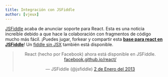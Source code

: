 ```yaml
---
title: Integración con JSFiddle
author: [vjeux]
---
```



[JSFiddle](https://jsfiddle.net) acaba de anunciar soporte para React. Esta es una noticia increíble debido a que hace la colaboración con fragmentos de código mucho más fácil. ¡Puedes jugar, forkear y compartir esta **[base para react en JSFiddle](http://jsfiddle.net/vjeux/kb3gN/)**! Un [fiddle sin JSX](http://jsfiddle.net/vjeux/VkebS/) también está disponible.

<blockquote class="twitter-tweet" align="center"><p>React (hecho por Facebook) ahora está disponible en JSFiddle. <a href="http://t.co/wNQf9JPv5u" title="http://facebook.github.io/react/">facebook.github.io/react/</a></p>&mdash; JSFiddle (@jsfiddle) <a href="https://twitter.com/jsfiddle/status/341114115781177344">2 de Enero del 2013</a></blockquote>
